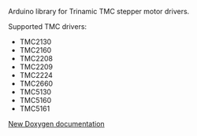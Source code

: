 Arduino library for Trinamic TMC stepper motor drivers.

Supported TMC drivers:
* TMC2130
* TMC2160
* TMC2208
* TMC2209
* TMC2224
* TMC2660
* TMC5130
* TMC5160
* TMC5161

[New Doxygen documentation](https://teemuatlut.github.io/TMCStepper/index.html)
